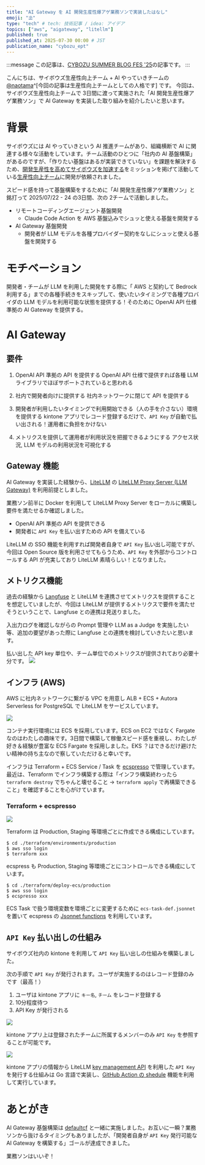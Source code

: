 ```yaml
---
title: "AI Gateway を AI 開発生産性爆アゲ業務ソンで実装したはなし"
emoji: "⛱️"
type: "tech" # tech: 技術記事 / idea: アイデア
topics: ["aws", "aigateway", "litellm"]
published: true
published_at: 2025-07-30 00:00 # JST
publication_name: "cybozu_ept"
---
```


:::message
この記事は、[CYBOZU SUMMER BLOG FES '25](https://cybozu.github.io/summer-blog-fes-2025/)の記事です。
:::

こんにちは、サイボウズ生産性向上チーム + AI やっていきチームの [@naotama](https://x.com/naotama)^[今回の記事は生産性向上チームとしての人格です] です。
今回は、サイボウズ生産性向上チームで 3日間に渡って実施された「AI 開発生産性爆アゲ業務ソン」で AI Gateway を実装した取り組みを紹介したいと思います。

# 背景

サイボウズには AI やっていきという AI 推進チームがあり、組織横断で AI に関連する様々な活動をしています。チーム活動のひとつに「社内の AI 基盤構築」があるのですが、「作りたい基盤はあるが実装できていない」を課題を解決するため、[開発生産性を高めてサイボウズを加速する](https://www.docswell.com/s/cybozu-tech/5R2X3N-engineering-productivity-team-recruitment-information#p3)をミッションを掲げて活動している[生産性向上チーム](https://zenn.dev/p/cybozu_ept)に開発が依頼されました。

スピード感を持って基盤構築をするために「AI 開発生産性爆アゲ業務ソン」と銘打って 2025/07/22 - 24 の3日間、次の 2チームで活動しました。

- リモートコーディングエージェント基盤開発
  - Claude Code Action を AWS 基盤込みでシュッと使える基盤を開発する
- AI Gateway 基盤開発
  - 開発者が LLM モデルを各種プロバイダー契約をなしにシュッと使える基盤を開発する

# モチベーション

開発者・チームが LLM を利用した開発をする際に「 AWS と契約して Bedrock 利用する」までの各種手続きをスキップして、使いたいタイミングで各種プロバイダの LLM モデルを利用可能な状態を提供する！そのために OpenAI API 仕様準拠の AI Gateway を提供する。

# AI Gateway

## 要件

1. OpenAI API 準拠の API を提供する
OpenAI API 仕様で提供すれば各種 LLM ライブラリでほぼサポートされていると思われる

2. 社内で開発者向けに提供する
社内ネットワークに閉じて API を提供する

3. 開発者が利用したいタイミングで利用開始できる（人の手を介さない）環境を提供する
kintone アプリでレコード登録するだけで、`API Key` が自動で払い出される！運用者に負担をかけない

4. メトリクスを提供して運用者が利用状況を把握できるようにする
アクセス状況, LLM モデルの利用状況を可視化する

## Gateway 機能

AI Gateway を実装した経験から、[LiteLLM](https://www.litellm.ai/) の [LiteLLM Proxy Server (LLM Gateway)](https://docs.litellm.ai/docs/simple_proxy) を利用前提としました。

業務ソン前半に Docker を利用して LiteLLM Proxy Server をローカルに構築し要件を満たせるか確認しました。

- OpenAI API 準拠の API を提供できる
- 開発者に `API Key` を払い出すための API を備えている

LiteLLM の SSO 機能を利用すれば開発者自身で `API Key` 払い出し可能ですが、今回は Open Source 版を利用させてもらうため、`API Key` を外部からコントロールする API が充実しており LiteLLM 素晴らしい！となりました。

## メトリクス機能

過去の経験から [Langfuse](https://langfuse.com/) と LiteLLM を連携させてメトリクスを提供することを想定していましたが、今回は LiteLLM が提供するメトリクスで要件を満たせそうということで、Langfuse との連携は見送りました。

入出力ログを確認しながらの Prompt 管理や LLM as a Judge を実施したい等、追加の要望があった際に Langfuse との連携を検討していきたいと思います。

払い出した API key 単位や、チーム単位でのメトリクスが提供されており必要十分です。
![](https://storage.googleapis.com/zenn-user-upload/efaf54a9d0e2-20250727.png)


## インフラ (AWS)

AWS に社内ネットワークに繋がる VPC を用意し ALB + ECS + Autora Serverless for PostgreSQL で LiteLLM をサービスしています。

![](https://storage.googleapis.com/zenn-user-upload/0955cbebca83-20250727.jpg)

コンテナ実行環境には ECS を採用しています。ECS on EC2 ではなく Fargate なのはわたしの趣味です。3日間で構築して稼働スピード感を重視し、わたしが好き＆経験が豊富な ECS Fargate を採用しました。EKS ？はできるだけ避けたい精神の持ち主なので察していただけると幸いです。

インフラは Terraform + ECS Service / Task を [ecspresso](https://github.com/kayac/ecspresso) で管理しています。最近は、Terraform でインフラ構築する際は「インフラ構築終わったら `terraform destroy` でちゃんと壊せること -> `terraform apply` で再構築できること」を確認することを心がけています。

### Terraform + ecspresso

![](https://storage.googleapis.com/zenn-user-upload/99e84781a186-20250727.png)

Terraform は Production, Staging 等環境ごとに作成できる構成にしています。
```shell
$ cd ./terraform/environments/production
$ aws sso login
$ terraform xxx
```

ecspress も Production, Staging 等環境ごとにコントロールできる構成にしています。
```shell
$ cd ./terraform/deploy-ecs/production
$ aws sso login
$ ecspresso xxx
```

ECS Task で扱う環境変数を環境ごとに変更するために `ecs-task-def.jsonnet` を置いて ecspress の [Jsonnet functions](https://github.com/kayac/ecspresso/blob/v2/README.md#jsonnet-functions) を利用しています。


## `API Key` 払い出しの仕組み

サイボウズ社内の kintone を利用して `API Key` 払い出しの仕組みを構築しました。

次の手順で `API Key` が発行されます。ユーザが実施するのはレコード登録のみです（最高！）

1. ユーザは kintone アプリに `キー名`, `チーム` をレコード登録する
2. 10分程度待つ
3. API Key が発行される

![](https://storage.googleapis.com/zenn-user-upload/81e465430f70-20250727.png)

kintone アプリ上は登録されたチームに所属するメンバーのみ `API Key` を参照することが可能です。

![](https://storage.googleapis.com/zenn-user-upload/2829a343510e-20250727.png)

kintone アプリの情報から LiteLLM [key management API](https://litellm-api.up.railway.app/#/key%20management) を利用した `API Key` を発行する仕組みは Go 言語で実装し、[GitHub Action の shedule](https://docs.github.com/ja/actions/reference/workflows-and-actions/events-that-trigger-workflows#schedule) 機能を利用して実行しています。

# あとがき

AI Gateway 基盤構築は [defaultcf](https://zenn.dev/defaultcf) と一緒に実施しました。お互いに一瞬？業務ソンから抜けるタイミングもありましたが、「開発者自身が `API Key` 発行可能な AI Gateway を構築する」ゴールが達成できました。

業務ソンはいいぞ！
